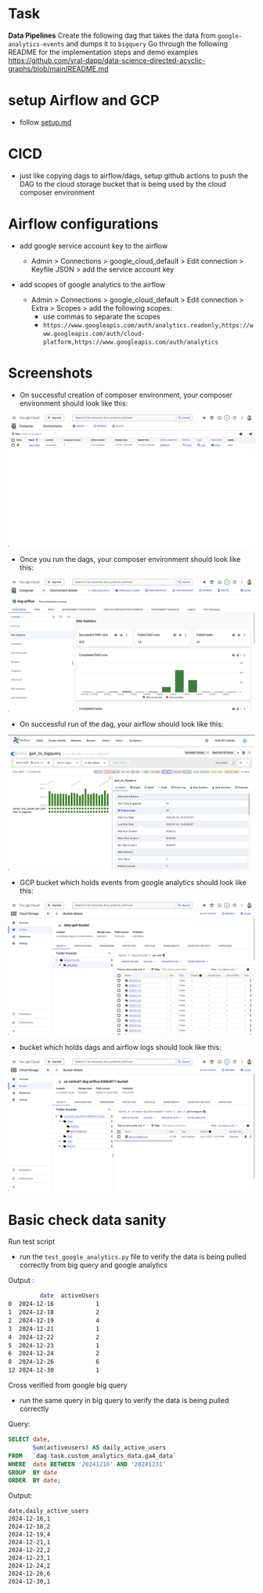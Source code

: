 # Task

**Data Pipelines**
Create the following dag that takes the data from `google-analytics-events` and dumps it to `bigquery`
Go through the following README for the implementation steps and demo examples
https://github.com/yral-dapp/data-science-directed-acyclic-graphs/blob/main/README.md

# setup Airflow and GCP

- follow [setup.md](./setup.md)

# CICD

- just like copying dags to airflow/dags, setup github actions to push the DAG to the cloud storage bucket that is being used by the cloud composer environment

# Airflow configurations

- add google service account key to the airflow
  - Admin > Connections > google_cloud_default > Edit connection > Keyfile JSON > add the service account key
- add scopes of google analytics to the airflow

  - Admin > Connections > google_cloud_default > Edit connection > Extra > Scopes > add the following scopes:
    - use commas to separate the scopes
    - `https://www.googleapis.com/auth/analytics.readonly,https://www.googleapis.com/auth/cloud-platform,https://www.googleapis.com/auth/analytics`

# Screenshots

- On successful creation of composer environment, your composer environment should look like this:

![composer](https://github.com/sagarsrc/airflow-dag-google-analytics/blob/main/docs/images/composer1.png)

- Once you run the dags, your composer environment should look like this:

![composer](https://github.com/sagarsrc/airflow-dag-google-analytics/blob/main/docs/images/composer2.png)

- On successful run of the dag, your airflow should look like this:

![airflow](https://github.com/sagarsrc/airflow-dag-google-analytics/blob/main/docs/images/airflow.png)

- GCP bucket which holds events from google analytics should look like this:

![gcp bucket](https://github.com/sagarsrc/airflow-dag-google-analytics/blob/main/docs/images/gcp-ga4-bucket.png)

- bucket which holds dags and airflow logs should look like this:

![gcp bucket](https://github.com/sagarsrc/airflow-dag-google-analytics/blob/main/docs/images/gcp-dags-bucket.png)

# Basic check data sanity

Run test script

- run the `test_google_analytics.py` file to verify the data is being pulled correctly from big query and google analytics

Output :

```bash
         date  activeUsers
0  2024-12-16            1
1  2024-12-18            2
2  2024-12-19            4
3  2024-12-21            1
4  2024-12-22            2
5  2024-12-23            1
6  2024-12-24            2
8  2024-12-26            6
12 2024-12-30            1
```

Cross verified from google big query

- run the same query in big query to verify the data is being pulled correctly

Query:

```sql
SELECT date,
       Sum(activeusers) AS daily_active_users
FROM   `dag-task.custom_analytics_data.ga4_data`
WHERE  date BETWEEN '20241216' AND '20241231'
GROUP  BY date
ORDER  BY date;
```

Output:

```csv
date,daily_active_users
2024-12-16,1
2024-12-18,2
2024-12-19,4
2024-12-21,1
2024-12-22,2
2024-12-23,1
2024-12-24,2
2024-12-26,6
2024-12-30,1
```
